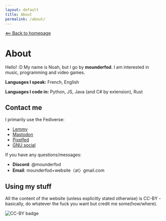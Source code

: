 ```yaml
---
layout: default
title: About
permalink: /about/
---
```

[⟸ Back to homepage](/)

# About
Hello! :D My name is Noah, but I go by **mounderfod**. I am interested in music,
programming and video games.

**Languages I speak:** French, English

**Languages I code in:** Python, JS, Java (and C# by extension), Rust

## Contact me
I primarily use the Fediverse:

- [Lemmy](https://lemmy.sdf.org/u/mounderfod)
- [Mastodon](https://mastodon.sdf.org/@mounderfod)
- [Pixelfed](https://metapixl.com/i/web/profile/577395471914797016)
- [GNU social](http://osli.rf.gd/mounderfod)

If you have any questions/messages:

- **Discord**: @mounderfod
- **Email**: mounderfod+website〈at〉gmail.com

## Using my stuff
All the content of the website (unless explicitly stated otherwise) is CC-BY - basically, do whatever the fuck you want but credit me some(how/where).

<img class="no-grow" alt="CC-BY badge" src="https://mirrors.creativecommons.org/presskit/buttons/88x31/svg/by.svg">
